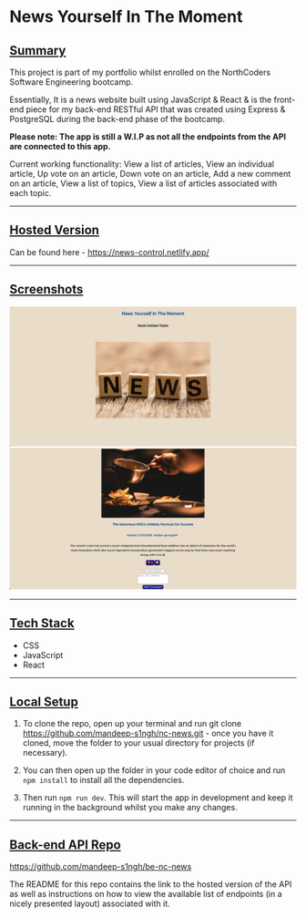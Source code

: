# **News Yourself In The Moment**

## <ins>Summary</ins>

This project is part of my portfolio whilst enrolled on the NorthCoders Software Engineering bootcamp. <br>

Essentially, It is a news website built using JavaScript & React & is the front-end piece for my back-end RESTful API that was created using Express & PostgreSQL during the back-end phase of the bootcamp.

**Please note: The app is still a W.I.P as not all the endpoints from the API are connected to this app.**

Current working functionality: View a list of articles, View an individual article, Up vote on an article, Down vote on an article, Add a new comment on an article, View a list of topics, View a list of articles associated with each topic.

---

## <ins>Hosted Version</ins>

Can be found here - https://news-control.netlify.app/

---

## <ins>Screenshots</ins>

![Homepage](./screenshots/homepage.png)
![Article](./screenshots/article.png)

---

## <ins>Tech Stack</ins>

- CSS
- JavaScript
- React

---

## <ins>Local Setup</ins>

1. To clone the repo, open up your terminal and run git clone https://github.com/mandeep-s1ngh/nc-news.git - once you have it cloned, move the folder to your usual directory for projects (if necessary).

2. You can then open up the folder in your code editor of choice and run `npm install` to install all the dependencies.

3. Then run `npm run dev`. This will start the app in development and keep it running in the background whilst you make any changes.

---

## <ins>Back-end API Repo</ins>

https://github.com/mandeep-s1ngh/be-nc-news

The README for this repo contains the link to the hosted version of the API as well as instructions on how to view the available list of endpoints (in a nicely presented layout) associated with it.
